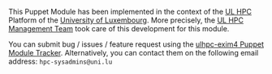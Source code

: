 This Puppet Module has been implemented in the context of the [UL HPC](http://hpc.uni.lu) Platform of the [University of Luxembourg](http://www.uni.lu).
More precisely, the [UL HPC Management Team](https://hpc.uni.lu/about/team.html#system-administrators) took care of this development for this module.

You can submit bug / issues / feature request using the [ulhpc-exim4 Puppet Module Tracker](https://github.com/ULHPC/puppet-exim4/issues). 
Alternatively, you can contact them on the following email address: `hpc-sysadmins@uni.lu`





